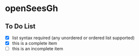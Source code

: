 # openSeesGh
## To Do List


- [x] list syntax required (any unordered or ordered list supported)
- [x] this is a complete item
- [ ] this is an incomplete item